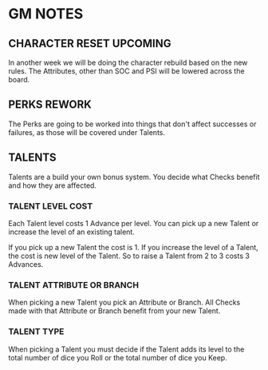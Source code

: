 # GM NOTES

## CHARACTER RESET UPCOMING
In another week we will be doing the character rebuild based on the new rules.
The Attributes, other than SOC and PSI will be lowered across the board.

## PERKS REWORK
The Perks are going to be worked into things that don't affect successes or failures, as those will be covered under Talents.

## TALENTS
Talents are a build your own bonus system.
You decide what Checks benefit and how they are affected.

### TALENT LEVEL COST
Each Talent level costs 1 Advance per level.
You can pick up a new Talent or increase the level of an existing talent.

If you pick up a new Talent the cost is 1.
If you increase the level of a Talent, the cost is new level of the Talent.
So to raise a Talent from 2 to 3 costs 3 Advances.

### TALENT ATTRIBUTE OR BRANCH
When picking a new Talent you pick an Attribute or Branch.
All Checks made with that Attribute or Branch benefit from your new Talent.

### TALENT TYPE
When picking a Talent you must decide if the Talent adds its level to the total number of dice you Roll or the total number of dice you Keep.
